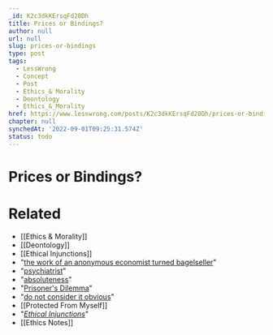 ```yaml
---
_id: K2c3dkKErsqFd28Dh
title: Prices or Bindings?
author: null
url: null
slug: prices-or-bindings
type: post
tags:
  - LessWrong
  - Concept
  - Post
  - Ethics_& Morality
  - Deontology
  - Ethics_&_Morality
href: https://www.lesswrong.com/posts/K2c3dkKErsqFd28Dh/prices-or-bindings
chapter: null
synchedAt: '2022-09-01T09:25:31.574Z'
status: todo
---
```


# Prices or Bindings?


# Related

- [[Ethics & Morality]]
- [[Deontology]]
- [[Ethical Injunctions]]
- "[the work of an anonymous economist turned bagelseller](http://freakonomicsbook.com/articles/bagelman.html)"
- "[psychiatrist](http://answers.yahoo.com/question/index?qid=20080218122240AAkjPAk)"
- "[absoluteness](http://jimmyakin.typepad.com/defensor_fidei/2006/10/parental_advice.html)"
- "[Prisoner's Dilemma](/lw/tn/the_true_prisoners_dilemma/)"
- "[do not consider it obvious](/lw/nc/newcombs_problem_and_regret_of_rationality/)"
- [[Protected From Myself]]
- "[_Ethical Injunctions_](http://wiki.lesswrong.com/wiki/Ethical_injunction#Sequence)"
- [[Ethics Notes]]